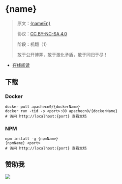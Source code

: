 <!--
    需要填充的占位符：
    
    README.md
    
        {name}：文档中文名
        {nameEn}：文档英文名
        {urlEn}：文档原始链接
        {domain}：域名前缀
        {adminName}：负责人名称
        {adminUn}：负责人 Github 用户名
        {adminQq}：负责人 QQ
        {repo}：ApacheCN 的 Github 仓库名称
        {dockerName}：DockerHub 仓库名称
        {pypiName}：PYPI 包名称
        {npmName}：NPM 包名称
    
    CNAME
    
        {domain}：域名前缀

    index.html
    
        {name}：文档中文名
        {color}：显示颜色
        {repo}：ApacheCN 的 Github 仓库名称

    asset/docsify-flygon-footer.js
    
        {repo}：ApacheCN 的 Github 仓库名称
-->

# {name}

> 原文：[{nameEn}]({urlEn})
> 
> 协议：[CC BY-NC-SA 4.0](http://creativecommons.org/licenses/by-nc-sa/4.0/)
> 
> 阶段：机翻（1）
> 
> 敢于公开博弈，敢于激化矛盾，敢于同归于尽！

* [在线阅读](https://{domain}.flygon.net)

## 下载

### Docker

```
docker pull apachecn0/{dockerName}
docker run -tid -p <port>:80 apachecn0/{dockerName}
# 访问 http://localhost:{port} 查看文档
```

### NPM

```
npm install -g {npmName}
{npmName} <port>
# 访问 http://localhost:{port} 查看文档
```

## 赞助我

![](https://img-blog.csdnimg.cn/20200112005920729.png)
